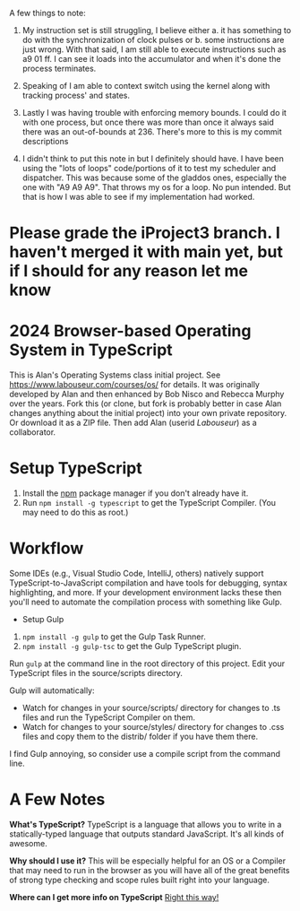 A few things to note:
1) My instruction set is still struggling, I believe either a. it has something to do with the synchronization of clock pulses or b. some instructions are just wrong. With that said, I am still able to execute instructions such as a9 01 ff. I can see it loads into the accumulator and when it's done the process terminates.
2) Speaking of I am able to context switch using the kernel along with tracking process' and states.
3) Lastly I was having trouble with enforcing memory bounds. I could do it with one process, but once there was more than once it always said there was an out-of-bounds at 236. There's more to this is my commit descriptions

4) I didn't think to put this note in but I definitely should have. I have been using the "lots of loops" code/portions of it to test my scheduler and dispatcher. This was because some of the gladdos ones, especially the one with "A9 A9 A9". That throws my os for a loop. No pun intended. But that is how I was able to see if my implementation had worked.


Please grade the iProject3 branch. I haven't merged it with main yet, but if I should for any reason let me know
=================================================
2024 Browser-based Operating System in TypeScript
=================================================

This is Alan's Operating Systems class initial project.
See https://www.labouseur.com/courses/os/ for details.
It was originally developed by Alan and then enhanced by Bob Nisco and Rebecca Murphy over the years.
Fork this (or clone, but fork is probably better in case Alan changes anything about the initial project) into your own private repository. Or download it as a ZIP file. Then add Alan (userid *Labouseur*) as a collaborator.

Setup TypeScript
================

1. Install the [npm](https://www.npmjs.org/) package manager if you don't already have it.
1. Run `npm install -g typescript` to get the TypeScript Compiler. (You may need to do this as root.)


Workflow
=============

Some IDEs (e.g., Visual Studio Code, IntelliJ, others) natively support TypeScript-to-JavaScript compilation 
and have tools for debugging, syntax highlighting, and more.
If your development environment lacks these then you'll need to automate the compilation process with something like Gulp.

- Setup Gulp
1. `npm install -g gulp` to get the Gulp Task Runner.
1. `npm install -g gulp-tsc` to get the Gulp TypeScript plugin.

Run `gulp` at the command line in the root directory of this project.
Edit your TypeScript files in the source/scripts directory.

Gulp will automatically:

* Watch for changes in your source/scripts/ directory for changes to .ts files and run the TypeScript Compiler on them.
* Watch for changes to your source/styles/ directory for changes to .css files and copy them to the distrib/ folder if you have them there.


I find Gulp annoying, so consider use a compile script from the command line.

A Few Notes
===========

**What's TypeScript?**
TypeScript is a language that allows you to write in a statically-typed language that outputs standard JavaScript.
It's all kinds of awesome.

**Why should I use it?**
This will be especially helpful for an OS or a Compiler that may need to run in the browser as you will have all of the great benefits of strong type checking and scope rules built right into your language.

**Where can I get more info on TypeScript**
[Right this way!](http://www.typescriptlang.org/)
